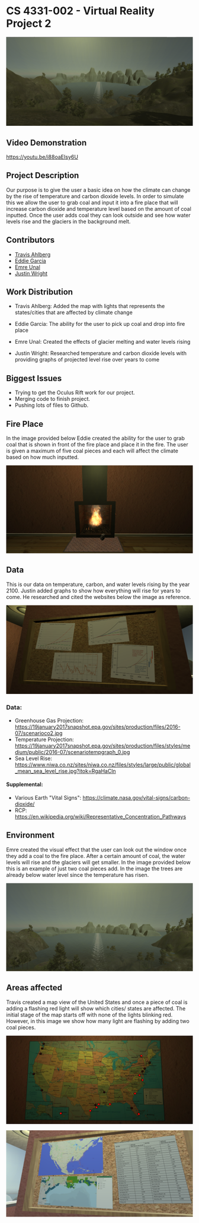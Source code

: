 
# CS 4331-002 - Virtual Reality Project 2

![alt text](https://github.com/ahlbergta/vrProject2/blob/master/images/example.PNG)

## Video Demonstration

https://youtu.be/i88oaEIsy6U

## Project Description

Our purpose is to give the user a basic idea on how the climate can change by the rise of temperature and carbon dioxide levels. In order to simulate this we allow the user to grab coal and input it into a fire place that will increase carbon dioxide and temperature level based on the amount of coal inputted. Once the user adds coal they can look outside and see how water levels rise and the glaciers in the background melt.


## Contributors

* [Travis Ahlberg](https:github.com/ahlbergta)
* [Eddie Garcia](https:github.com/gar37012)
* [Emre Unal](https:github.com/emreunal93)	
* [Justin Wright](http:github.com/justinmwright)


## Work Distribution

* Travis Ahlberg: Added the map with lights that represents the states/cities that are affected by climate change

* Eddie Garcia: The ability for the user to pick up coal and drop into fire place

* Emre Unal: Created the effects of glacier melting and water levels rising

* Justin Wright: Researched temperature and carbon dioxide levels with providing graphs of projected level rise over years to come


## Biggest Issues 

* Trying to get the Oculus Rift work for our project.
* Merging code to finish project.
* Pushing lots of files to Github.

## Fire Place 

In the image provided below Eddie created the ability for the user to grab coal that is shown in front of the fire place and place it in the fire. The user is given a maximum of five coal pieces and each will affect the climate based on how much inputted.

![alt text](https://github.com/ahlbergta/vrProject2/blob/master/images/Fire_place.PNG)

## Data

This is our data on temperature, carbon, and water levels rising by the year 2100. Justin added graphs to show how everything will rise for years to come. He researched and cited the websites below the image as reference. 

![alt text](https://github.com/ahlbergta/vrProject2/blob/master/images/Research_done.PNG)

### Data:
* Greenhouse Gas Projection: https://19january2017snapshot.epa.gov/sites/production/files/2016-07/scenarioco2.jpg
* Temperature Projection: https://19january2017snapshot.epa.gov/sites/production/files/styles/medium/public/2016-07/scenariotempgraph_0.jpg
* Sea Level Rise: https://www.niwa.co.nz/sites/niwa.co.nz/files/styles/large/public/global_mean_sea_level_rise.jpg?itok=RgaHaCln
#### Supplemental:
* Various Earth "Vital Signs": https://climate.nasa.gov/vital-signs/carbon-dioxide/
* RCP: https://en.wikipedia.org/wiki/Representative_Concentration_Pathways


## Environment

Emre created the visual effect that the user can look out the window once they add a coal to the fire place. After a certain amount of coal, the water levels will rise and the glaciers will get smaller. In the image provided below this is an example of just two coal pieces add. In the image the trees are already below water level since the temperature has risen.

![alt text](https://github.com/ahlbergta/vrProject2/blob/master/images/Water_rising.PNG)

## Areas affected

Travis created a map view of the United States and once a piece of coal is adding a flashing red light will show which cities/ states are affected. The initial stage of the map starts off with none of the lights blinking red. However, in this image we show how many light are flashing by adding two coal pieces.

![alt text](https://github.com/ahlbergta/vrProject2/blob/master/images/Map.PNG)


![alt text](https://github.com/ahlbergta/vrProject2/blob/master/images/Research_done2.PNG)
